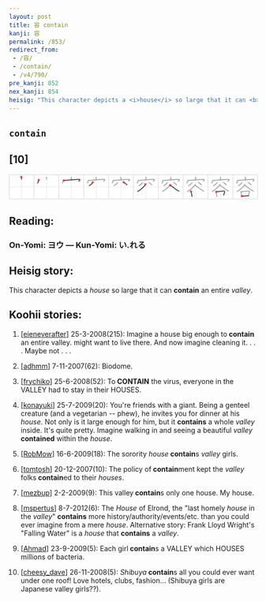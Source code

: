 ```yaml
---
layout: post
title: 容 contain
kanji: 容
permalink: /853/
redirect_from:
 - /容/
 - /contain/
 - /v4/790/
pre_kanji: 852
nex_kanji: 854
heisig: "This character depicts a <i>house</i> so large that it can <b>contain</b> an entire <i>valley</i>."
---
```


## `contain`

## [10]

<div class="stroke"><img src="../images/E5AEB9.png" /></div>

## Reading:

### On-Yomi: ヨウ &mdash; Kun-Yomi: い.れる

## Heisig story:

This character depicts a <i>house</i> so large that it can <b>contain</b> an entire <i>valley</i>.

## Koohii stories:

1) [<a href="http://kanji.koohii.com/profile/eieneverafter">eieneverafter</a>] 25-3-2008(215): Imagine a house big enough to<strong> contain</strong> an entire valley. might want to live there. And now imagine cleaning it. . . . Maybe not . . .

2) [<a href="http://kanji.koohii.com/profile/adhmm">adhmm</a>] 7-11-2007(62): Biodome.

3) [<a href="http://kanji.koohii.com/profile/frychiko">frychiko</a>] 25-6-2008(52): To<strong> CONTAIN</strong> the virus, everyone in the VALLEY had to stay in their HOUSES.

4) [<a href="http://kanji.koohii.com/profile/konayuki">konayuki</a>] 25-7-2009(20): You&#039;re friends with a giant. Being a genteel creature (and a vegetarian -- phew), he invites you for dinner at his <em>house</em>. Not only is it large enough for him, but it <strong>contains</strong> a whole <em>valley</em> inside. It&#039;s quite pretty. Imagine walking in and seeing a beautiful <em>valley</em> <strong>contained</strong> within the <em>house</em>.

5) [<a href="http://kanji.koohii.com/profile/RobMow">RobMow</a>] 16-6-2009(18): The sorority <em>house</em><strong> contain</strong>s <em>valley</em> girls.

6) [<a href="http://kanji.koohii.com/profile/tomtosh">tomtosh</a>] 20-12-2007(10): The policy of<strong> contain</strong>ment kept the <em>valley</em> folks<strong> contain</strong>ed to their <em>houses</em>.

7) [<a href="http://kanji.koohii.com/profile/mezbup">mezbup</a>] 2-2-2009(9): This valley<strong> contain</strong>s only one house. My house.

8) [<a href="http://kanji.koohii.com/profile/mspertus">mspertus</a>] 8-7-2012(6): The <em>House</em> of Elrond, the &quot;last homely <em>house</em> in the <em>valley</em>&quot; <strong>contains</strong> more history/authority/events/etc. than you could ever imagine from a mere <em>house</em>. Alternative story: Frank Lloyd Wright&#039;s &quot;Falling Water&quot; is a <em>house</em> that <strong>contains</strong> a <em>valley</em>.

9) [<a href="http://kanji.koohii.com/profile/Ahmad">Ahmad</a>] 23-9-2009(5): Each girl<strong> contain</strong>s a VALLEY which HOUSES millions of bacteria.

10) [<a href="http://kanji.koohii.com/profile/cheesy_dave">cheesy_dave</a>] 26-11-2008(5): <em>Shibuya</em><strong> contain</strong>s all you could ever want under one roof! Love hotels, clubs, fashion... (Shibuya girls are Japanese valley girls??).
